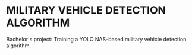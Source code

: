 # MILITARY VEHICLE DETECTION ALGORITHM
Bachelor's project: Training a YOLO NAS-based military vehicle detection algorithm.
